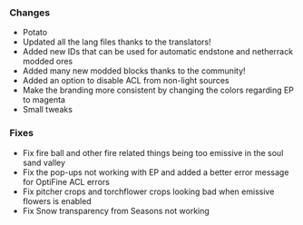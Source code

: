 ### Changes
- Potato
- Updated all the lang files thanks to the translators!
- Added new IDs that can be used for automatic endstone and netherrack modded ores
- Added many new modded blocks thanks to the community!
- Added an option to disable ACL from non-light sources
- Make the branding more consistent by changing the colors regarding EP to magenta
- Small tweaks
### Fixes
- Fix fire ball and other fire related things being too emissive in the soul sand valley
- Fix the pop-ups not working with EP and added a better error message for OptiFine ACL errors
- Fix pitcher crops and torchflower crops looking bad when emissive flowers is enabled
- Fix Snow transparency from Seasons not working
